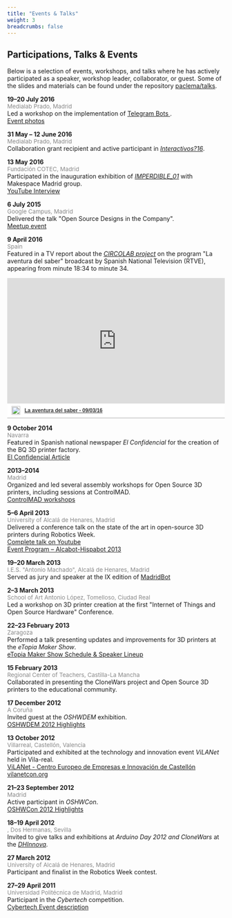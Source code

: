 ```yaml
---
title: "Events & Talks"
weight: 3
breadcrumbs: false
---
```


## Participations, Talks & Events

Below is a selection of events, workshops, and talks where he has actively participated as a speaker, workshop leader, collaborator, or guest. Some of the slides and materials can be found under the repository [paclema/talks](https://github.com/paclema/talks).

**19–20 July 2016**  
<span style="font-size: 0.95em; color: #888;">Medialab Prado, Madrid</span>  
Led a workshop on the implementation of [Telegram Bots ](https://www.medialab-matadero.es/actividades/taller-de-creacion-de-bots-en-telegram).
<br>
[Event photos](https://www.flickr.com/photos/medialab-prado/albums/72157670812176270/)

**31 May – 12 June 2016**  
<span style="font-size: 0.95em; color: #888;">Medialab Prado, Madrid</span>  
Collaboration grant recipient and active participant in [_Interactivos?16_](https://www.medialab-matadero.es/actividades/interactivos16-muestra-de-proyectos).

**13 May 2016**  
<span style="font-size: 0.95em; color: #888;">Fundación COTEC, Madrid</span>  
Participated in the inauguration exhibition of [_IMPERDIBLE_01_](https://cotec.es/noticias-cpt/cotec-celebra-el-imperdible-01/) with Makespace Madrid group. <br>
[YouTube Interview](https://www.youtube.com/watch?v=c9Q0euL4Hr4&t=136)

**6 July 2015**  
<span style="font-size: 0.95em; color: #888;">Google Campus, Madrid</span>  
Delivered the talk "Open Source Designs in the Company".  
[Meetup event](https://www.meetup.com/es-ES/iotmadrid/events/223671950/)

**9 April 2016**  
<span style="font-size: 0.95em; color: #888;">Spain</span>  
Featured in a TV report about the <a href="/about/experience/#expert-in-digital-and-new-technologies"><em>CIRCOLAB project</em></a> on the program "La aventura del saber" broadcast by Spanish National Television (RTVE), appearing from minute 18:34 to minute 34.

<!-- [RTVE Play TV report](https://www.rtve.es/play/videos/la-aventura-del-saber/aventura-del-saber-090316/3516280/?t=18m34s) -->

<div style="width:100%;padding-top:64%;position:relative;border-bottom:1px solid #aaa;display:inline-block;background:#eee;background:rgba(255,255,255,0.9);">    <iframe src="https://secure-embed.rtve.es/drmn/embed/video/3516280/?t=18m34s" name="La aventura del saber - 09/03/16" style="width:100%;height:90%;position:absolute;left:0;top:0;overflow:hidden;border:none;background-color:transparent;" scrolling="no" allowfullscreen="allowfullscreen"></iframe>    <div style="position:absolute;bottom:0;left:0;font-family:arial,helvetica,sans-serif;font-size:12px;line-height:1.833;display:inline-block;padding:5px 0 5px 10px;">        <span style="float:left;margin-right:10px;">        	<img style="height:20px;width:auto;background: transparent;padding:0;margin:0;" src="https://img2.rtve.es/css/rtve.commons/rtve.header.footer/i/logoRTVEes.png" alt="" />        </span>       	<a style="color:#333;font-weight:bold;" title="La aventura del saber - 09/03/16" href="https://www.rtve.es/play/videos/la-aventura-del-saber/aventura-del-saber-090316/3516280/">            <strong>La aventura del saber - 09/03/16</strong>		</a>	</div></div>


**9 October 2014**  
<span style="font-size: 0.95em; color: #888;">Navarra</span>  
Featured in Spanish national newspaper _El Confidencial_ for the creation of the BQ 3D printer factory.  
[El Confidencial Article](http://www.elconfidencial.com/tecnologia/2014-10-09/bq-aprovecha-sus-good-times-para-explorar-la-impresion-3d_230195/)

**2013–2014**  
<span style="font-size: 0.95em; color: #888;">Madrid</span>  
Organized and led several assembly workshops for Open Source 3D printers, including sessions at ControlMAD.  
[ControlMAD workshops](https://www.controlmad.com/formacion/print-3d)

**5–6 April 2013**  
<span style="font-size: 0.95em; color: #888;">University of Alcalá de Henares, Madrid</span>  
Delivered a conference talk on the state of the art in open-source 3D printers during Robotics Week.
<br>
[Complete talk on Youtube](https://www.youtube.com/watch?v=dZJV0vRTQOg&list=PLo_2mLukHnmH9jp-aUIMgzTw5dQWr5ien)
<br>
[Event Program – Alcabot-Hispabot 2013](http://asimov.depeca.uah.es/robotica/file.php/22/Hispabot_2013/cuadriptico_Alcabot2013.pdf)

**19–20 March 2013**  
<span style="font-size: 0.95em; color: #888;">I.E.S. "Antonio Machado", Alcalá de Henares, Madrid</span>  
Served as jury and speaker at the IX edition of [MadridBot](http://asimov.depeca.uah.es/robotica/course/view.php?id=22)

**2–3 March 2013**  
<span style="font-size: 0.95em; color: #888;">School of Art Antonio López, Tomelloso, Ciudad Real</span>  
Led a workshop on 3D printer creation at the first "Internet of Things and Open Source Hardware" Conference.

**22–23 February 2013**  
<span style="font-size: 0.95em; color: #888;">Zaragoza</span>  
Performed a talk presenting updates and improvements for 3D printers at the _eTopia Maker Show_.  
[eTopia Maker Show Schedule & Speaker Lineup](http://www.tr3sdland.com/2013/01/etopia-maker-show-zaragoza)

**15 February 2013**  
<span style="font-size: 0.95em; color: #888;">Regional Center of Teachers, Castilla-La Mancha</span>  
Collaborated in presenting the CloneWars project and Open Source 3D printers to the educational community.

**17 December 2012**  
<span style="font-size: 0.95em; color: #888;">A Coruña</span>  
Invited guest at the _OSHWDEM_ exhibition.  
[OSHWDEM 2012 Highlights](https://oshwdem.org/category/ediciones-anteriores/oshwdem-2012/)

**13 October 2012**  
<span style="font-size: 0.95em; color: #888;">Villarreal, Castellón, Valencia</span>  
Participated and exhibited at the technology and innovation event _ViLANet_ held in Vila-real.
<br>
[ViLANet - Centro Europeo de Empresas e Innovación de Castellón](https://ceeicastellon.emprenemjunts.es/?op=14&n=3967)
<br>
[vilanetcon.org](https://vilanetcon.org)

**21–23 September 2012**  
<span style="font-size: 0.95em; color: #888;">Madrid</span>  
Active participant in _OSHWCon_.  
[OSHWCon 2012 Highlights](https://www.oshwcon.org/actividades-2012)

**18–19 April 2012**  
<span style="font-size: 0.95em; color: #888;">, Dos Hermanas, Sevilla</span>  
Invited to give talks and exhibitions at _Arduino Day 2012 and CloneWars_ at the [_DHInnova_](https://www.doshermanas.es/concejalias/promocion-economica-e-innovacion/fomento/innovacion.-dhinnova/).


**27 March 2012**  
<span style="font-size: 0.95em; color: #888;">University of Alcalá de Henares, Madrid</span>  
Participant and finalist in the Robotics Week contest.

**27–29 April 2011**  
<span style="font-size: 0.95em; color: #888;">Universidad Politécnica de Madrid, Madrid</span>  
Participant in the _Cybertech_ competition.  
[Cybertech Event description](https://www.upm.es/UPM/SalaPrensa/Noticias?fmt=detail&prefmt=articulo&id=aac991c78dc8f210VgnVCM10000009c7648a____)



